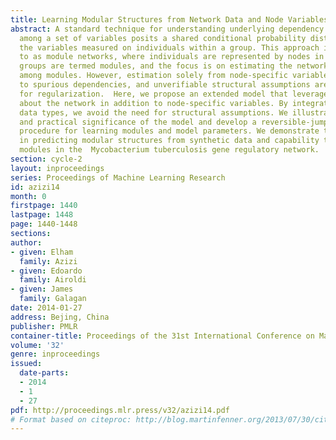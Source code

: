 ```yaml
---
title: Learning Modular Structures from Network Data and Node Variables
abstract: A standard technique for understanding underlying dependency structures
  among a set of variables posits a shared conditional probability distribution for
  the variables measured on individuals within a group. This approach is often referred
  to as module networks, where individuals are represented by nodes in a network,
  groups are termed modules, and the focus is on estimating the network structure
  among modules. However, estimation solely from node-specific variables can lead
  to spurious dependencies, and unverifiable structural assumptions are often used
  for regularization.  Here, we propose an extended model that leverages direct observations
  about the network in addition to node-specific variables. By integrating complementary
  data types, we avoid the need for structural assumptions. We illustrate theoretical
  and practical significance of the model and develop a reversible-jump MCMC learning
  procedure for learning modules and model parameters. We demonstrate the method accuracy
  in predicting modular structures from synthetic data and capability to learn regulatory
  modules in the  Mycobacterium tuberculosis gene regulatory network.
section: cycle-2
layout: inproceedings
series: Proceedings of Machine Learning Research
id: azizi14
month: 0
firstpage: 1440
lastpage: 1448
page: 1440-1448
sections: 
author:
- given: Elham
  family: Azizi
- given: Edoardo
  family: Airoldi
- given: James
  family: Galagan
date: 2014-01-27
address: Bejing, China
publisher: PMLR
container-title: Proceedings of the 31st International Conference on Machine Learning
volume: '32'
genre: inproceedings
issued:
  date-parts:
  - 2014
  - 1
  - 27
pdf: http://proceedings.mlr.press/v32/azizi14.pdf
# Format based on citeproc: http://blog.martinfenner.org/2013/07/30/citeproc-yaml-for-bibliographies/
---
```

